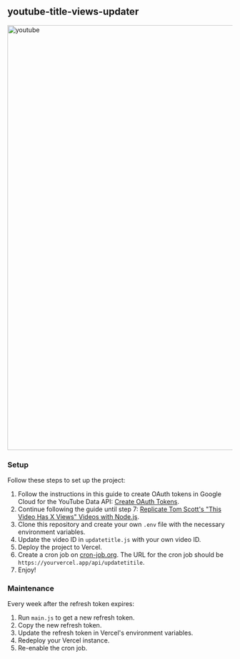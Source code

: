 ## youtube-title-views-updater

<img width="952" alt="youtube" src="https://github.com/WilsonLimSet/youtube-title-views-updater/assets/78862507/c6815f70-70ce-4ec8-81ae-5587a1c10313">

### Setup

Follow these steps to set up the project:

1. Follow the instructions in this guide to create OAuth tokens in Google Cloud for the YouTube Data API: [Create OAuth Tokens](https://www.ryancarmody.dev/blog/create-oauth-tokens-in-google-cloud-for-youtube-data-api).
2. Continue following the guide until step 7: [Replicate Tom Scott's "This Video Has X Views" Videos with Node.js](https://www.ryancarmody.dev/blog/replicate-tom-scotts-this-video-has-x-views-videos-with-nodejs#step-5-generate-an-auth-url).
3. Clone this repository and create your own `.env` file with the necessary environment variables.
4. Update the video ID in `updatetitle.js` with your own video ID.
5. Deploy the project to Vercel.
6. Create a cron job on [cron-job.org](https://cron-job.org/). The URL for the cron job should be `https://yourvercel.app/api/updatetitile`.
7. Enjoy!

### Maintenance

Every week after the refresh token expires:

1. Run `main.js` to get a new refresh token.
2. Copy the new refresh token.
3. Update the refresh token in Vercel's environment variables.
4. Redeploy your Vercel instance.
5. Re-enable the cron job.
